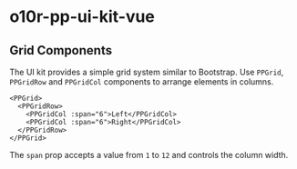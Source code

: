 # o10r-pp-ui-kit-vue

## Grid Components

The UI kit provides a simple grid system similar to Bootstrap. Use `PPGrid`, `PPGridRow` and `PPGridCol` components to arrange elements in columns.

```vue
<PPGrid>
  <PPGridRow>
    <PPGridCol :span="6">Left</PPGridCol>
    <PPGridCol :span="6">Right</PPGridCol>
  </PPGridRow>
</PPGrid>
```

The `span` prop accepts a value from `1` to `12` and controls the column width.
